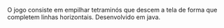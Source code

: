 O jogo consiste em empilhar tetraminós que descem a tela de forma que completem linhas horizontais.
Desenvolvido em java.
